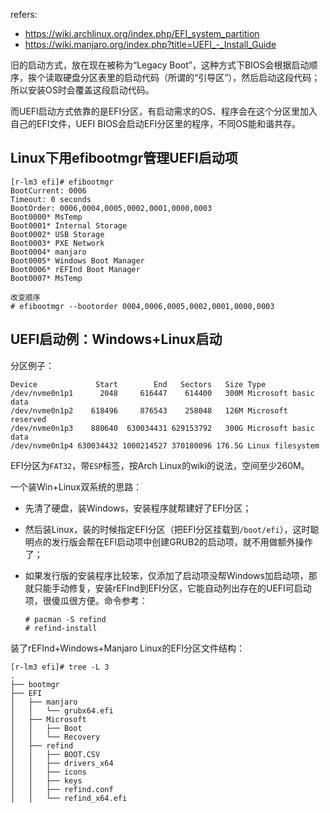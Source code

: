 

refers:

* https://wiki.archlinux.org/index.php/EFI_system_partition
* https://wiki.manjaro.org/index.php?title=UEFI_-_Install_Guide



旧的启动方式，放在现在被称为“Legacy Boot”，这种方式下BIOS会根据启动顺序，挨个读取硬盘分区表里的启动代码（所谓的“引导区”），然后启动这段代码；所以安装OS时会覆盖这段启动代码。

而UEFI启动方式依靠的是EFI分区，有启动需求的OS、程序会在这个分区里加入自己的EFI文件，UEFI BIOS会启动EFI分区里的程序，不同OS能和谐共存。



## Linux下用efibootmgr管理UEFI启动项



```
[r-lm3 efi]# efibootmgr
BootCurrent: 0006
Timeout: 0 seconds
BootOrder: 0006,0004,0005,0002,0001,0000,0003
Boot0000* MsTemp
Boot0001* Internal Storage
Boot0002* USB Storage
Boot0003* PXE Network
Boot0004* manjaro
Boot0005* Windows Boot Manager
Boot0006* rEFInd Boot Manager
Boot0007* MsTemp

改变顺序
# efibootmgr --bootorder 0004,0006,0005,0002,0001,0000,0003
```



## UEFI启动例：Windows+Linux启动

分区例子：

```
Device             Start        End   Sectors   Size Type
/dev/nvme0n1p1      2048     616447    614400   300M Microsoft basic data
/dev/nvme0n1p2    618496     876543    258048   126M Microsoft reserved
/dev/nvme0n1p3    880640  630034431 629153792   300G Microsoft basic data
/dev/nvme0n1p4 630034432 1000214527 370180096 176.5G Linux filesystem
```

EFI分区为`FAT32`，带`ESP`标签，按Arch Linux的wiki的说法，空间至少260M。

一个装Win+Linux双系统的思路：

* 先清了硬盘，装Windows，安装程序就帮建好了EFI分区；

* 然后装Linux，装的时候指定EFI分区（把EFI分区挂载到`/boot/efi`），这时聪明点的发行版会帮在EFI启动项中创建GRUB2的启动项，就不用做额外操作了；

* 如果发行版的安装程序比较笨，仅添加了启动项没帮Windows加启动项，那就只能手动修复，安装rEFInd到EFI分区，它能自动列出存在的UEFI可启动项，很傻瓜很方便。命令参考：

  ```
  # pacman -S refind
  # refind-install
  ```

  

装了rEFInd+Windows+Manjaro Linux的EFI分区文件结构：

```
[r-lm3 efi]# tree -L 3
.
├── bootmgr
├── EFI
│   ├── manjaro
│   │   └── grubx64.efi
│   ├── Microsoft
│   │   ├── Boot
│   │   └── Recovery
│   ├── refind
│   │   ├── BOOT.CSV
│   │   ├── drivers_x64
│   │   ├── icons
│   │   ├── keys
│   │   ├── refind.conf
│   │   └── refind_x64.efi
```

